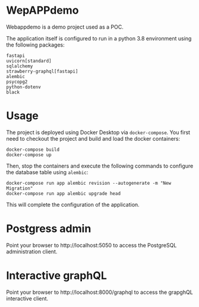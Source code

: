 # WepAPPdemo
Webappdemo is a demo project used as a POC.

The application itself is configured to run in a python 3.8 environment using the following packages:

    fastapi
    uvicorn[standard]
    sqlalchemy
    strawberry-graphql[fastapi]
    alembic
    psycopg2
    python-dotenv
    black

# Usage
The project is deployed using Docker Desktop via `docker-compose`.
You first need to checkout the project and build and load the docker containers:
```
docker-compose build
docker-compose up
```
Then, stop the containers and execute the following commands to configure the database table using `alembic`:
```
docker-compose run app alembic revision --autogenerate -m "New Migration"
docker-compose run app alembic upgrade head
```
This will complete the configuration of the application.

# Postgress admin
Point your browser to http://localhost:5050 to access the PostgreSQL administration client.

# Interactive graphQL
Point your browser to http://localhost:8000/graphql to access the grapghQL interactive client.
